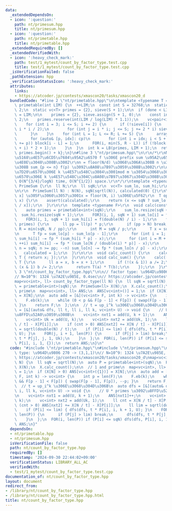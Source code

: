 ```yaml
---
data:
  _extendedDependsOn:
  - icon: ':question:'
    path: nt/primesum.hpp
    title: nt/primesum.hpp
  - icon: ':question:'
    path: nt/primetable.hpp
    title: nt/primetable.hpp
  _extendedRequiredBy: []
  _extendedVerifiedWith:
  - icon: ':heavy_check_mark:'
    path: test/1_mytest/count_by_factor_type.test.cpp
    title: test/1_mytest/count_by_factor_type.test.cpp
  _isVerificationFailed: false
  _pathExtension: hpp
  _verificationStatusIcon: ':heavy_check_mark:'
  attributes:
    links:
    - https://atcoder.jp/contests/xmascon20/tasks/xmascon20_d
  bundledCode: "#line 2 \"nt/primetable.hpp\"\n\ntemplate <typename T = int>\nvc<T>\
    \ primetable(int LIM) {\n  ++LIM;\n  const int S = 32768;\n  static int done =\
    \ 2;\n  static vc<T> primes = {2}, sieve(S + 1);\n\n  if (done < LIM) {\n    done\
    \ = LIM;\n\n    primes = {2}, sieve.assign(S + 1, 0);\n    const int R = LIM /\
    \ 2;\n    primes.reserve(int(LIM / log(LIM) * 1.1));\n    vc<pair<int, int>> cp;\n\
    \    for (int i = 3; i <= S; i += 2) {\n      if (!sieve[i]) {\n        cp.eb(i,\
    \ i * i / 2);\n        for (int j = i * i; j <= S; j += 2 * i) sieve[j] = 1;\n\
    \      }\n    }\n    for (int L = 1; L <= R; L += S) {\n      array<bool, S> block{};\n\
    \      for (auto& [p, idx]: cp)\n        for (int i = idx; i < S + L; idx = (i\
    \ += p)) block[i - L] = 1;\n      FOR(i, min(S, R - L)) if (!block[i]) primes.eb((L\
    \ + i) * 2 + 1);\n    }\n  }\n  int k = LB(primes, LIM + 1);\n  return {primes.begin(),\
    \ primes.begin() + k};\n}\n#line 3 \"nt/primesum.hpp\"\n\r\n/*\r\nN \u3068\u5B8C\
    \u5168\u4E57\u6CD5\u7684\u95A2\u6570 f \u306E prefix sum \u95A2\u6570 F \u3092\
    \u4E0E\u3048\u308B\u3002\r\nn = floor(N/d) \u3068\u306A\u308B n \u306B\u5BFE\u3059\
    \u308B sum_{p <= n} f(p) \u3092\u8A08\u7B97\u3059\u308B\u3002\r\n\u7279\u306B\u3001\
    \u7D20\u6570\u306E k \u4E57\u548C\u3084\u3001mod m \u3054\u3068\u3067\u306E\u7D20\
    \u6570\u306E k \u4E57\u548C\u304C\u8A08\u7B97\u3067\u304D\u308B\u3002\r\nComplexity:\
    \ O(N^{3/4}/logN) time, O(N^{1/2}) space.\r\n*/\r\ntemplate <typename T>\r\nstruct\
    \ PrimeSum {\r\n  ll N;\r\n  ll sqN;\r\n  vc<T> sum_lo, sum_hi;\r\n  bool calculated;\r\
    \n\r\n  PrimeSum(ll N) : N(N), sqN(sqrtl(N)), calculated(0) {}\r\n\r\n  // [1,\
    \ x] \u305F\u3060\u3057\u3001x = floor(N, i) \u306E\u5F62\r\n  T operator[](ll\
    \ x) {\r\n    assert(calculated);\r\n    return (x <= sqN ? sum_lo[x] : sum_hi[double(N)\
    \ / x]);\r\n  }\r\n\r\n  template <typename F>\r\n  void calc(const F f) {\r\n\
    \    auto primes = primetable<int>(sqN);\r\n    sum_lo.resize(sqN + 1);\r\n  \
    \  sum_hi.resize(sqN + 1);\r\n    FOR3(i, 1, sqN + 1) sum_lo[i] = f(i) - 1;\r\n\
    \    FOR3(i, 1, sqN + 1) sum_hi[i] = f(double(N) / i) - 1;\r\n    for (int p:\
    \ primes) {\r\n      ll pp = ll(p) * p;\r\n      if (pp > N) break;\r\n      int\
    \ R = min(sqN, N / pp);\r\n      int M = sqN / p;\r\n      T x = sum_lo[p - 1];\r\
    \n      T fp = sum_lo[p] - sum_lo[p - 1];\r\n      for (int i = 1; i <= M; ++i)\
    \ sum_hi[i] -= fp * (sum_hi[i * p] - x);\r\n      for (int i = M + 1; i <= R;\
    \ ++i) sum_hi[i] -= fp * (sum_lo[N / (double(i) * p)] - x);\r\n      for (int\
    \ n = sqN; n >= pp; --n) sum_lo[n] -= fp * (sum_lo[n / p] - x);\r\n    }\r\n \
    \   calculated = 1;\r\n  }\r\n\r\n  void calc_count() {\r\n    calc([](ll x) ->\
    \ T { return x; });\r\n  }\r\n\r\n  void calc_sum() {\r\n    calc([](ll x) ->\
    \ T {\r\n      ll a = x, b = x + 1;\r\n      if (!(x & 1)) a /= 2;\r\n      if\
    \ (x & 1) b /= 2;\r\n      return T(a) * T(b);\r\n    });\r\n  }\r\n};\n#line\
    \ 3 \"nt/count_by_factor_type.hpp\"\n\n// factor type: \u964D\u9806 270 -> (3,1,1)\n\
    // N=10^9: 1324 \u7A2E\u985E, 0.4sec\n// https://atcoder.jp/contests/xmascon20/tasks/xmascon20_d\n\
    map<vc<int>, ll> count_by_factor_type(ll N) {\n  ll sqN = sqrtl(N);\n  auto P\
    \ = primetable<int>(sqN);\n  PrimeSum<ll> X(N);\n  X.calc_count();\n\n  // 1 and\
    \ prime\n  map<vc<int>, ll> ANS;\n  ANS[vc<int>()] = 1;\n  if (X[N] > 0) ANS[vc<int>({1})]\
    \ = X[N];\n\n  auto add = [&](vc<int> F, int k) -> vc<int> {\n    int p = len(F);\n\
    \    F.eb(k);\n    while (0 < p && F[p - 1] < F[p]) { swap(F[p - 1], F[p]), --p;\
    \ }\n    return F;\n  };\n\n  // t = up_i^k \u306E\u3068\u304D\u306B\n  auto dfs\
    \ = [&](auto& dfs, ll t, ll i, ll k, vc<int> U) -> void {\n    // U * primes \u3092\
    \u8FFD\u52A0\u3059\u308B\n    vc<int> nxt1 = add(U, k + 1);\n    ANS[nxt1]++;\n\
    \    vc<int> Uk = add(U, k);\n    vc<int> nxt2 = add(Uk, 1);\n    ll cnt = X[N\
    \ / t] - X[P[i]];\n    if (cnt > 0) ANS[nxt2] += X[N / t] - X[P[i]];\n    ll lim\
    \ = sqrtl(double(N) / t);\n    if (P[i] <= lim) { dfs(dfs, t * P[i], i, k + 1,\
    \ U); }\n    FOR(j, i + 1, len(P)) {\n      if (P[j] > lim) break;\n      dfs(dfs,\
    \ t * P[j], j, 1, Uk);\n    }\n  };\n  FOR(i, len(P)) if (P[i] <= sqN) dfs(dfs,\
    \ P[i], i, 1, {});\n  return ANS;\n}\n"
  code: "#include \"nt/primetable.hpp\"\n#include \"nt/primesum.hpp\"\n\n// factor\
    \ type: \u964D\u9806 270 -> (3,1,1)\n// N=10^9: 1324 \u7A2E\u985E, 0.4sec\n//\
    \ https://atcoder.jp/contests/xmascon20/tasks/xmascon20_d\nmap<vc<int>, ll> count_by_factor_type(ll\
    \ N) {\n  ll sqN = sqrtl(N);\n  auto P = primetable<int>(sqN);\n  PrimeSum<ll>\
    \ X(N);\n  X.calc_count();\n\n  // 1 and prime\n  map<vc<int>, ll> ANS;\n  ANS[vc<int>()]\
    \ = 1;\n  if (X[N] > 0) ANS[vc<int>({1})] = X[N];\n\n  auto add = [&](vc<int>\
    \ F, int k) -> vc<int> {\n    int p = len(F);\n    F.eb(k);\n    while (0 < p\
    \ && F[p - 1] < F[p]) { swap(F[p - 1], F[p]), --p; }\n    return F;\n  };\n\n\
    \  // t = up_i^k \u306E\u3068\u304D\u306B\n  auto dfs = [&](auto& dfs, ll t, ll\
    \ i, ll k, vc<int> U) -> void {\n    // U * primes \u3092\u8FFD\u52A0\u3059\u308B\
    \n    vc<int> nxt1 = add(U, k + 1);\n    ANS[nxt1]++;\n    vc<int> Uk = add(U,\
    \ k);\n    vc<int> nxt2 = add(Uk, 1);\n    ll cnt = X[N / t] - X[P[i]];\n    if\
    \ (cnt > 0) ANS[nxt2] += X[N / t] - X[P[i]];\n    ll lim = sqrtl(double(N) / t);\n\
    \    if (P[i] <= lim) { dfs(dfs, t * P[i], i, k + 1, U); }\n    FOR(j, i + 1,\
    \ len(P)) {\n      if (P[j] > lim) break;\n      dfs(dfs, t * P[j], j, 1, Uk);\n\
    \    }\n  };\n  FOR(i, len(P)) if (P[i] <= sqN) dfs(dfs, P[i], i, 1, {});\n  return\
    \ ANS;\n}"
  dependsOn:
  - nt/primetable.hpp
  - nt/primesum.hpp
  isVerificationFile: false
  path: nt/count_by_factor_type.hpp
  requiredBy: []
  timestamp: '2024-09-30 22:44:02+09:00'
  verificationStatus: LIBRARY_ALL_AC
  verifiedWith:
  - test/1_mytest/count_by_factor_type.test.cpp
documentation_of: nt/count_by_factor_type.hpp
layout: document
redirect_from:
- /library/nt/count_by_factor_type.hpp
- /library/nt/count_by_factor_type.hpp.html
title: nt/count_by_factor_type.hpp
---
```

